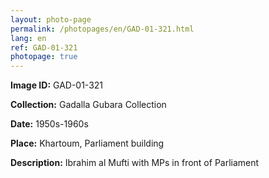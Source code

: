 ```yaml
---
layout: photo-page
permalink: /photopages/en/GAD-01-321.html
lang: en
ref: GAD-01-321
photopage: true
---
```


**Image ID:** GAD-01-321

**Collection:** Gadalla Gubara Collection

**Date:** 1950s-1960s

**Place:** Khartoum, Parliament building

**Description:** Ibrahim al Mufti with MPs in front of Parliament
